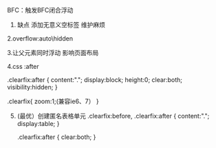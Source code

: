 BFC：触发BFC闭合浮动

1. <div style="clear:both"></div>
   缺点 添加无意义空标签 维护麻烦

2.overflow:auto\hidden

3.让父元素同时浮动 影响页面布局

4.css   :after

  .clearfix:after {
        content:".";
	display:block;
	height:0;
	clear:both;
	visibility:hidden;
  }

  .clearfix{
	zoom:1;(兼容ie6、7）
  }

5. (最优）创建匿名表格单元
   .clearfix:before,
   .clearfix:after {
	content:".";
	display:table;
   }

   .clearfix:after {
	clear:both;
   }